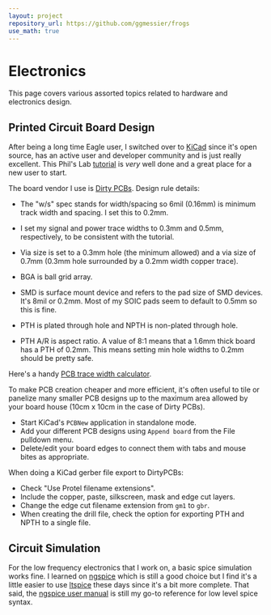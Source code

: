 ```yaml
---
layout: project
repository_url: https://github.com/ggmessier/frogs
use_math: true
---
```

# Electronics

This page covers various assorted topics related to hardware and electronics design.

## Printed Circuit Board Design

After being a long time Eagle user, I switched over to [KiCad](https://www.kicad.org/) since it's open source, has an active user and developer community and is just really excellent.  This Phil's Lab [tutorial](https://www.youtube.com/watch?v=aVUqaB0IMh4) is *very* well done and a great place for a new user to start.

The board vendor I use is [Dirty PCBs](https://dirtypcbs.com/store/pcbs/about).  Design rule details:
- The "w/s" spec stands for width/spacing so 6mil (0.16mm) is minimum track width and spacing.  I set this to 0.2mm.
- I set my signal and power trace widths to 0.3mm and 0.5mm, respectively, to be consistent with the tutorial.
- Via size is set to a 0.3mm hole (the minimum allowed) and a via size of 0.7mm (0.3mm hole surrounded by a 0.2mm width copper trace).
- BGA is ball grid array.
- SMD is surface mount device and refers to the pad size of SMD devices.  It's 8mil or 0.2mm.  Most of my SOIC pads seem to default to 0.5mm so this is fine.
- PTH is plated through hole and NPTH is non-plated through hole.

- PTH A/R is aspect ratio.  A value of 8:1 means that a 1.6mm thick board has a PTH of 0.2mm.  This means setting min hole widths to 0.2mm should be pretty safe.

Here's a handy [PCB trace width calculator](https://www.4pcb.com/trace-width-calculator.html).

To make PCB creation cheaper and more efficient, it's often useful to tile or panelize many smaller PCB designs up to the maximum area allowed by your board house (10cm x 10cm in the case of Dirty PCBs).
- Start KiCad's `PCBNew` application in standalone mode.
- Add your different PCB designs using `Append board` from the File pulldown menu.
- Delete/edit your board edges to connect them with tabs and mouse bites as appropriate.


When doing a KiCad gerber file export to DirtyPCBs:
- Check "Use Protel filename extensions".
- Include the copper, paste, silkscreen, mask and edge cut layers.
- Change the edge cut filename extension from `gm1` to `gbr`.
- When creating the drill file, check the option for exporting PTH and NPTH to a single file.





## Circuit Simulation

For the low frequency electronics that I work on, a basic spice simulation works fine.  I learned on [ngspice](https://ngspice.sourceforge.io/) which is still a good choice but I find it's a little easier to use [ltspice](https://www.analog.com/en/design-center/design-tools-and-calculators/ltspice-simulator.html) these days since it's a bit more complete.  That said, the [ngspice user manual](https://ngspice.sourceforge.io/docs.html) is still my go-to reference for low level spice syntax.










